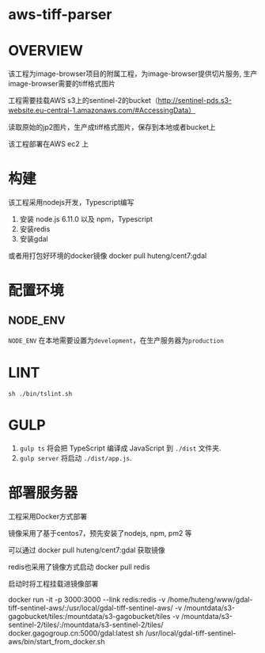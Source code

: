 # aws-tiff-parser

# OVERVIEW

该工程为image-browser项目的附属工程，为image-browser提供切片服务, 生产image-browser需要的tiff格式图片

工程需要挂载AWS s3上的sentinel-2的bucket（http://sentinel-pds.s3-website.eu-central-1.amazonaws.com/#AccessingData）

读取原始的jp2图片，生产成tiff格式图片，保存到本地或者bucket上

该工程部署在AWS ec2 上

# 构建

该工程采用nodejs开发，Typescript编写

1. 安装 node.js 6.11.0 以及 npm，Typescript
2. 安装redis
3. 安装gdal

或者用打包好环境的docker镜像
docker pull huteng/cent7:gdal 

# 配置环境

## NODE_ENV
`NODE_ENV` 在本地需要设置为`development`，在生产服务器为`production`

# LINT

`sh ./bin/tslint.sh`

# GULP

1. `gulp ts` 将会把 TypeScript 编译成 JavaScript 到 `./dist` 文件夹.
2. `gulp server` 将启动 `./dist/app.js`.

# 部署服务器

工程采用Docker方式部署

镜像采用了基于centos7，预先安装了nodejs, npm, pm2 等

可以通过
docker pull huteng/cent7:gdal 
获取镜像

redis也采用了镜像方式启动
docker pull redis

启动时将工程挂载进镜像部署

docker run -it -p 3000:3000 --link redis:redis  -v /home/huteng/www/gdal-tiff-sentinel-aws/:/usr/local/gdal-tiff-sentinel-aws/ -v /mountdata/s3-gagobucket/tiles:/mountdata/s3-gagobucket/tiles -v /mountdata/s3-sentinel-2/tiles/:/mountdata/s3-sentinel-2/tiles/ docker.gagogroup.cn:5000/gdal:latest sh /usr/local/gdal-tiff-sentinel-aws/bin/start_from_docker.sh

